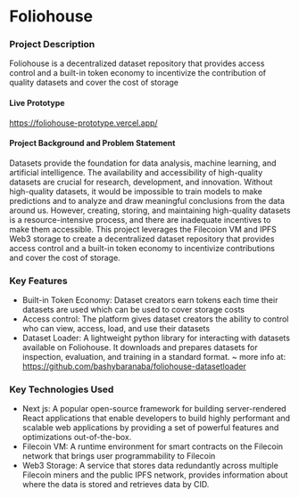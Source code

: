# Foliohouse

### Project Description
Foliohouse is a decentralized dataset repository that provides access control and a built-in token economy to incentivize the contribution of quality datasets and cover the cost of storage

#### Live Prototype
https://foliohouse-prototype.vercel.app/

#### Project Background and Problem Statement
Datasets provide the foundation for data analysis, machine learning, and artificial intelligence. The availability and accessibility of high-quality datasets are crucial for research, development, and innovation. Without high-quality datasets, it would be impossible to train models to make predictions and to analyze and draw meaningful conclusions from the data around us. However, creating, storing, and maintaining high-quality datasets is a resource-intensive process, and there are inadequate incentives to make them accessible. This project leverages the Filecoion VM and IPFS Web3 storage to create a decentralized dataset repository that provides access control and a built-in token economy to incentivize contributions and cover the cost of storage.

### Key Features
- Built-in Token Economy: Dataset creators earn tokens each time their datasets are used which can be used to cover storage costs
- Access control: The platform gives dataset creators the ability to control who can view, access, load, and use their datasets
- Dataset Loader: A lightweight python library for interacting with datasets available on Foliohouse. It downloads and prepares datasets for inspection, evaluation, and training in a standard format. ~ more info at: https://github.com/bashybaranaba/foliohouse-datasetloader


### Key Technologies Used
- Next js: A popular open-source framework for building server-rendered React applications that enable developers to build highly performant and scalable web applications by providing a set of powerful features and optimizations out-of-the-box.
- Filecoin VM: A runtime environment for smart contracts on the Filecoin network that brings user programmability to Filecoin
- Web3 Storage: A service that stores data redundantly across multiple Filecoin miners and the public IPFS network, provides information about where the data is stored and retrieves data by CID.





